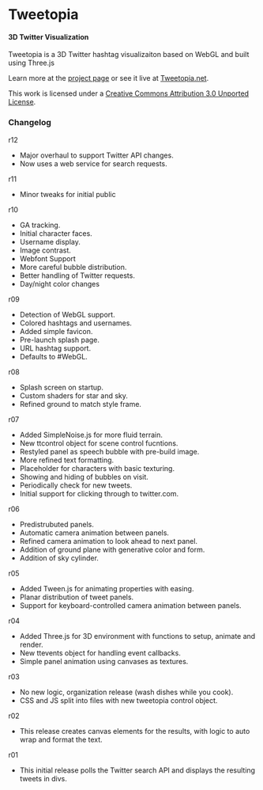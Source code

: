 Tweetopia
=========

#### 3D Twitter Visualization ####

Tweetopia is a 3D Twitter hashtag visualizaiton based on WebGL and built using Three.js

Learn more at the [project page](http://scott.j38.net/interactive/tweetopia/) or see it live at [Tweetopia.net](http://www.tweetopia.net/).

This work is licensed under a [Creative Commons Attribution 3.0 Unported License](http://creativecommons.org/licenses/by/3.0/).

### Changelog ###

r12

-	Major overhaul to support Twitter API changes.
-	Now uses a web service for search requests.

r11

-	Minor tweaks for initial public

r10

-	GA tracking.
-	Initial character faces.
-	Username display.
-	Image contrast.
-	Webfont Support
-	More careful bubble distribution.
-	Better handling of Twitter requests.
-	Day/night color changes

r09

-	Detection of WebGL support.
-	Colored hashtags and usernames.
-	Added simple favicon.
-	Pre-launch splash page.
-	URL hashtag support.
-	Defaults to #WebGL.

r08

-	Splash screen on startup.
-	Custom shaders for star and sky.
-	Refined ground to match style frame.

r07

-	Added SimpleNoise.js for more fluid terrain.
-	New ttcontrol object for scene control fucntions.
-	Restyled panel as speech bubble with pre-build image.
-	More refined text formatting.
-	Placeholder for characters with basic texturing.
-	Showing and hiding of bubbles on visit.
-	Periodically check for new tweets.
-	Initial support for clicking through to twitter.com.

r06

-	Predistrubuted panels.
-	Automatic camera animation between panels.
-	Refined camera animation to look ahead to next panel.
-	Addition of ground plane with generative color and form.
-	Addition of sky cylinder.

r05

-	Added Tween.js for animating properties with easing.
-	Planar distribution of tweet panels.
-	Support for keyboard-controlled camera animation between panels.

r04

-	Added Three.js for 3D environment with functions to setup, animate and render.
- 	New ttevents object for handling event callbacks.
-	Simple panel animation using canvases as textures.

r03

-	No new logic, organization release (wash dishes while you cook).
-	CSS and JS split into files with new tweetopia control object.

r02

-	This release creates canvas elements for the results, with logic to auto wrap and format the text.

r01

-	This initial release polls the Twitter search API and displays the resulting tweets in divs.
